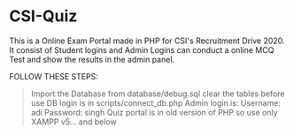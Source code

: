 # CSI-Quiz
This is a Online Exam Portal made in PHP for CSI's Recruitment Drive 2020. It consist of Student logins and Admin Logins can conduct a online MCQ Test and show the results in the admin panel.

FOLLOW THESE STEPS:
>Import the Database from database/debug.sql
>clear the tables before use
>DB login is in scripts/connect_db.php
>Admin login is:
  Username: adi 
  Password: singh
>Quiz portal is in old version of PHP so use only XAMPP v5... and below
